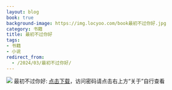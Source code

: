 ```yaml
---
layout: blog
book: true
background-image: https://img.locyoo.com/book最初不过你好.jpg
category: 书籍
title: 最初不过你好
tags:
- 书籍
- 小说
redirect_from:
  - /2024/03/最初不过你好/
---
```

![](https://img.locyoo.com/book最初不过你好.jpg)
最初不过你好: <a name = "ref1" href="https://url18.ctfile.com/f/50983618-1345419613-cef82a?p=3619">点击下载</a>，访问密码请点击右上方“关于”自行查看
